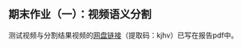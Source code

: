 ## 期末作业（一）：视频语义分割
测试视频与分割结果视频的[网盘链接](https://pan.baidu.com/s/14laF9GpGFLcMb3MRUF87Yw)（提取码：kjhv）已写在报告pdf中。
